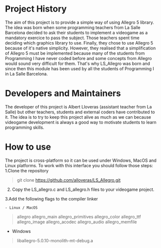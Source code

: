 Project History
==========
The aim of this project is to provide a simple way of using Allegro 5 library. The idea was born when some programming teachers
from La Salle Barcelona decided to ask their students to implement a videogame as a mandatory exercice to pass the subject. Those 
teachers spent time deciding which graphics library to use. Finally, they chose to use Allegro 5 because of it's native simplicity. However,
they realised that a simplification of Allegro 5 must be implemented because many of the students from Programming I have never coded before
and some concepts from Allegro would sound very difficult for them. That's why LS_Allegro was born and since then this module has
been used by all the students of Programming I in La Salle Barcelona.

Developers and Maintainers
==========================
The developer of this project is Albert Lloveras (assistant teacher from La Salle) but other teachers, students and external coders have contributed to it.
The idea is to try to keep this project alive as much as we can because videogame development is always a good way to motivate
students to learn programming skills.

How to use
===========================
The project is cross-platform so it can be used under Windows, MacOS and Linux platforms. To work with this interface you should follow those steps:
  1.Clone the repository
  
  >git clone https://github.com/alloveras/LS_Allegro.git
  
  2. Copy the LS_allegro.c and LS_allegro.h files to your videogame project.
  
  3.Add the following flags to the compiler linker
  
    - Linux / MacOS
  
  > allegro
  > allegro_main
  > allegro_primitives
  > allegro_color
  > allegro_ttf
  > allegro_image
  > allegro_acodec
  > allegro_audio
  > allegro_memfile

  - Windows
    
  >liballegro-5.0.10-monolith-mt-debug.a

